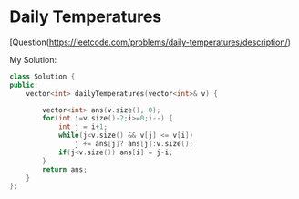 # Daily Temperatures
[Question(https://leetcode.com/problems/daily-temperatures/description/)

My Solution:
```cpp
class Solution {
public:
    vector<int> dailyTemperatures(vector<int>& v) {

        vector<int> ans(v.size(), 0);
        for(int i=v.size()-2;i>=0;i--) {
            int j = i+1;
            while(j<v.size() && v[j] <= v[i])
                j += ans[j]? ans[j]:v.size();
            if(j<v.size()) ans[i] = j-i;
        }
        return ans;
    }
};
```
